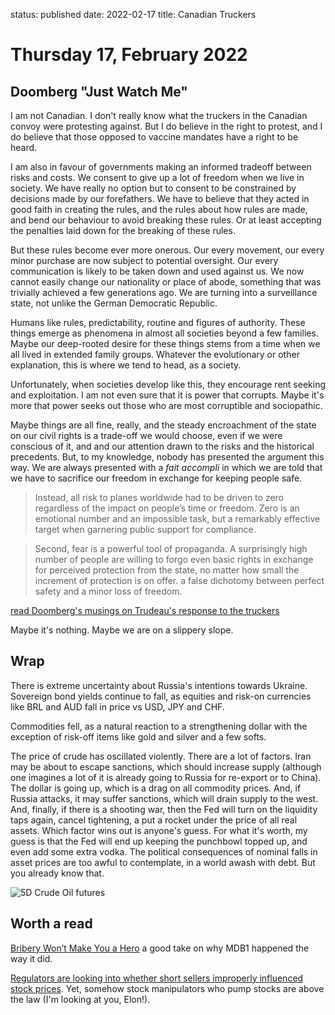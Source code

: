 status: published
date: 2022-02-17
title: Canadian Truckers

# Thursday 17, February 2022

## Doomberg "Just Watch Me"

I am not Canadian.
I don't really know what the truckers in the Canadian convoy were protesting against.
But I do believe in the right to protest, and I do believe that those opposed to vaccine mandates have a right to be heard.

I am also in favour of governments making an informed tradeoff between risks and costs.
We consent to give up a lot of freedom when we live in society.
We have really no option but to consent to be constrained by decisions made by our forefathers. 
We have to believe that they acted in good faith in creating the rules, and the rules about how rules are made, and bend our behaviour to avoid breaking these rules.
Or at least accepting the penalties laid down for the breaking of these rules.

But these rules become ever more onerous. Our every movement, our every minor purchase are now subject to potential oversight.
Our every communication is likely to be taken down and used against us.
We now cannot easily change our nationality or place of abode, something that was trivially achieved a few generations ago.
We are turning into a surveillance state, not unlike the German Democratic Republic.

Humans like rules, predictability, routine and figures of authority.
These things emerge as phenomena in almost all societies beyond a few families.
Maybe our deep-rooted desire for these things stems from a time when we all lived 
in extended family groups. Whatever the evolutionary or other explanation, this is where we tend to head, as a society.

Unfortunately, when societies develop like this, they encourage rent seeking and exploitation. 
I am not even sure that it is power that corrupts. Maybe it's more that power seeks out those who are most corruptible and sociopathic.

Maybe things are all fine, really, and the steady encroachment of the state on our civil rights is a trade-off we would choose, even if we were conscious of it, and and our attention drawn to the risks and the historical precedents. 
But, to my knowledge, nobody has presented the argument this way.
We are always presented with a _fait accompli_ in which we are told that we have to sacrifice our freedom in exchange for keeping people safe.

> Instead, all risk to planes worldwide had to be driven to zero regardless of the impact on people’s time or freedom. Zero is an emotional number and an impossible task, but a remarkably effective target when garnering public support for compliance.

> Second, fear is a powerful tool of propaganda. A surprisingly high number of people are willing to forgo even basic rights in exchange for perceived protection from the state, no matter how small the increment of protection is on offer. 
a false dichotomy between perfect safety and a minor loss of freedom.

[read Doomberg's musings on Trudeau's response to the truckers](https://doomberg.substack.com/p/just-watch-me?r=nmbt&utm_campaign=post&utm_medium=web)

Maybe it's nothing. Maybe we are on a slippery slope.

## Wrap

There is extreme uncertainty about Russia's intentions towards Ukraine.
Sovereign bond yields continue to fall, as equities and risk-on currencies like BRL and AUD fall in price vs USD, JPY and CHF.

Commodities fell, as a natural reaction to a strengthening dollar with the exception of risk-off items like gold and silver and a few softs.

The price of crude has oscillated violently.
There are a lot of factors. 
Iran may be about to escape sanctions, which should increase supply (although one imagines a lot of it is already going to Russia for re-export or to China).
The dollar is going up, which is a drag on all commodity prices.
And,  if Russia attacks, it may suffer sanctions, which will drain supply to the west. 
And, finally, if there is a shooting war, then the Fed will turn on the liquidity taps again, cancel tightening, a put a rocket under the price of all real assets.
Which factor wins out is anyone's guess. 
For what it's worth, my guess is that the Fed will end up keeping the punchbowl topped up, and even add some extra vodka. The political consequences of nominal falls in asset prices are too awful to contemplate, in a world awash with debt.
But you already know that.

![5D Crude Oil futures](https://www.tradingview.com/x/gobEX6BI/)

## Worth a read

[Bribery Won’t Make You a Hero](https://www.bloomberg.com/opinion/articles/2022-02-17/bribery-won-t-make-you-a-hero) a good take on why MDB1 happened the way it did.

[Regulators are looking into whether short sellers improperly influenced stock prices](https://www.nytimes.com/2022/02/16/business/short-selling-stock-prices.html). Yet, somehow stock manipulators who pump stocks are above the law (I'm looking at you, Elon!).

